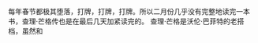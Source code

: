 每年春节都极其堕落，打牌，打牌，打牌。所以二月份几乎没有完整地读完一本书，查理·芒格传也是在最后几天加紧读完的。
查理·芒格是沃伦·巴菲特的老搭档，虽然和 
<!--stackedit_data:
eyJoaXN0b3J5IjpbLTQ3Mzg1MjA5NV19
-->